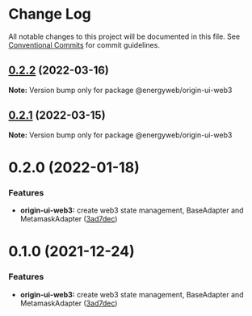 # Change Log

All notable changes to this project will be documented in this file.
See [Conventional Commits](https://conventionalcommits.org) for commit guidelines.

## [0.2.2](https://github.com/energywebfoundation/origin/compare/@energyweb/origin-ui-web3@0.2.1...@energyweb/origin-ui-web3@0.2.2) (2022-03-16)

**Note:** Version bump only for package @energyweb/origin-ui-web3





## [0.2.1](https://github.com/energywebfoundation/origin/compare/@energyweb/origin-ui-web3@0.2.0...@energyweb/origin-ui-web3@0.2.1) (2022-03-15)

**Note:** Version bump only for package @energyweb/origin-ui-web3





# 0.2.0 (2022-01-18)


### Features

* **origin-ui-web3:** create web3 state management, BaseAdapter and MetamaskAdapter ([3ad7dec](https://github.com/energywebfoundation/origin/commit/3ad7dec75c9f35d531e96e54597d984d176baf14))





# 0.1.0 (2021-12-24)


### Features

* **origin-ui-web3:** create web3 state management, BaseAdapter and MetamaskAdapter ([3ad7dec](https://github.com/energywebfoundation/origin/commit/3ad7dec75c9f35d531e96e54597d984d176baf14))
